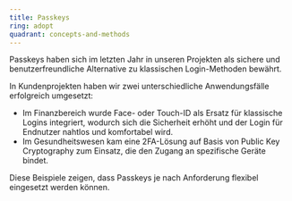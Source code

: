 ```yaml
---
title: Passkeys
ring: adopt
quadrant: concepts-and-methods
---
```


Passkeys haben sich im letzten Jahr in unseren Projekten als sichere und benutzerfreundliche Alternative zu klassischen Login-Methoden bewährt.

In Kundenprojekten haben wir zwei unterschiedliche Anwendungsfälle erfolgreich umgesetzt:
- Im Finanzbereich wurde Face- oder Touch-ID als Ersatz für klassische Logins integriert, wodurch sich die Sicherheit erhöht und der Login für Endnutzer nahtlos und komfortabel wird.
- Im Gesundheitswesen kam eine 2FA-Lösung auf Basis von Public Key Cryptography zum Einsatz, die den Zugang an spezifische Geräte bindet.

Diese Beispiele zeigen, dass Passkeys je nach Anforderung flexibel eingesetzt werden können.

